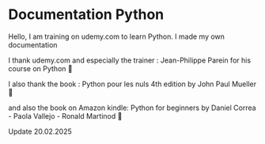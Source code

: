# Documentation Python

 
Hello, I am training on udemy.com to learn Python. I made my own documentation 

I thank udemy.com and especially the trainer : Jean-Philippe Parein for his course on Python 💙

I also thank the book : Python pour les nuls 4th edition by John Paul Mueller 💚 

and also the book on Amazon kindle: Python for beginners by Daniel Correa - Paola Vallejo - Ronald Martinod 🩷 



Update 20.02.2025
